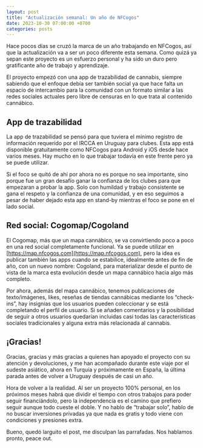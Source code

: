 ```yaml
---
layout: post
title: "Actualización semanal: Un año de NFCogos"
date: 2023-10-30 07:00:00 +0700
categories: posts
---
```


Hace pocos días se cruzó la marca de un año trabajando en NFCogos, así que la actualización va a ser un poco diferente esta semana. Como quizá ya sepan este proyecto es un esfuerzo personal y ha sido un duro pero gratificante año de trabajo y aprendizaje.

El proyecto empezó con una app de trazabilidad de cannabis, siempre sabiendo que el enfoque debía ser también social ya que hace falta un espacio de intercambio para la comunidad con un formato similar a las redes sociales actuales pero libre de censuras en lo que trata al contenido cannábico.

## App de trazabilidad

La app de trazabilidad se pensó para que tuviera el mínimo registro de información requerido por el IRCCA en Uruguay para clubes. Esta app está disponible gratuitamente como NFCogos para Android y iOS desde hace varios meses. Hay mucho en lo que trabajar todavía en este frente pero ya se puede utilizar.

Si el foco se quitó de ahí por ahora no es porque no sea importante, sino porque fue un gran desafío ganar la confianza de los clubes para que empezaran a probar la app. Solo con humildad y trabajo consistente se gana el respeto y la confianza de una comunidad, y en eso seguimos a pesar de haber dejado esta app en stand-by mientras el foco se pone en el lado social.

## Red social: Cogomap/Cogoland

El Cogomap, más que un mapa cannábico, se va convirtiendo poco a poco en una red social completamente funcional. Ya se puede utilizar en [https://map.nfcogos.com](https://map.nfcogos.com), pero la idea es publicar también las apps cuando se estabilice, idealmente antes de fin de año, con un nuevo nombre: Cogoland, para materializar desde el punto de vista de la marca esta evolución desde un mapa cannábico hacia algo más completo.

Por ahora, además del mapa cannábico, tenemos publicaciones de texto/imágenes, likes, reseñas de tiendas cannábicas mediante los “check-ins”, hay insignias que los usuarios pueden coleccionar y se está completando el perfil de usuario. Si se añaden comentarios y la posibilidad de seguir a otros usuarios quedarían incluidas casi todas las características sociales tradicionales y alguna extra más relacionada al cannabis.

## ¡Gracias!

Gracias, gracias y más gracias a quienes han apoyado el proyecto con su atención y devoluciones, y me han acompañado durante este viaje por el sudeste asiático, ahora en Turquía y próximamente en España, la última parada antes de volver a Uruguay después de casi un año.

Hora de volver a la realidad. Al ser un proyecto 100% personal, en los próximos meses habrá que dividir el tiempo con otros trabajos para poder seguir financiándolo, pero la independencia es el camino que prefiero seguir aunque todo cueste el doble. Y no hablo de “trabajar solo”, hablo de no buscar inversiones privadas ya que nada es gratis y todo viene con condiciones y presiones extra.

Bueno, quedó larguito el post, me disculpan las parrafadas. Nos hablamos pronto, peace out.
